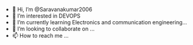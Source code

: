 - 👋 Hi, I’m @Saravanakumar2006
- 👀 I’m interested in DEVOPS
- 🌱 I’m currently learning Electronics and communication engineering...
- 💞️ I’m looking to collaborate on ...
- 📫 How to reach me ...

<!---
Saravanakumar2006/Saravanakumar2006 is a ✨ special ✨ repository because its `README.md` (this file) appears on your GitHub profile.
You can click the Preview link to take a look at your changes.
